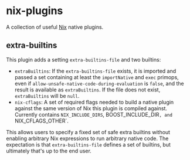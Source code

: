 nix-plugins
============

A collection of useful [Nix] native plugins.

[Nix]: https://nixos.org/nix

extra-builtins
----------------

This plugin adds a setting `extra-builtins-file` and two builtins:

* `extraBuiltins`: If the `extra-builtins-file` exists, it is imported
  and passed a set containing at least the `importNative` and `exec`
  primops, even if `allow-unsafe-native-code-during-evaluation` is
  `false`, and the result is available as `extraBuiltins`. If the
  file does not exist, `extraBuiltins` will be `null`.
* `nix-cflags`: A set of required flags needed to build a native
  plugin against the same version of Nix this plugin is compiled
  against. Currently contains `NIX_INCLUDE_DIRS`, BOOST_INCLUDE_DIR`,
  and `NIX_CFLAGS_OTHER`.

This allows users to specify a fixed set of safe extra builtins
without enabling arbitrary Nix expressions to run arbitrary native
code. The expectation is that `extra-builtins-file` defines a set of
builtins, but ultimately that's up to the end user.
